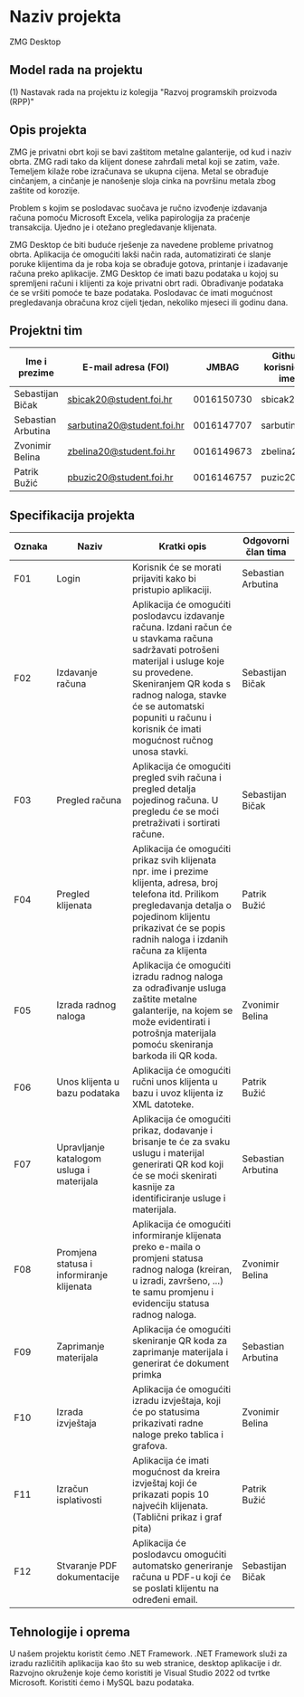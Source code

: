 <!--
**(ERASMUS students please see the english version (README_ENG.md) of this document)**


 Inicijalne upute za prijavu 1. projekta iz kolegija Testiranje i kvaliteta programskih proizvoda

Poštovane kolegice i kolege, 

čestitamo vam jer ste uspješno prijavili svoj projektni tim na kolegiju Testiranje i kvaliteta programskih proizvoda, te je za vas automatski kreiran repozitorij koji ćete koristiti za verzioniranje vašega koda, testova, ali i za pisanje dokumentacije.

Ovaj dokument (README.md) predstavlja **osobnu iskaznicu vašeg projekta**. Vaš prvi zadatak je **prijaviti vlastiti projektni prijedlog** na način da ćete prijavu vašeg projekta, sukladno uputama danim u ovom tekstu, napisati upravo u ovaj dokument, umjesto ovoga teksta.

Za upute o sintaksi koju možete koristiti u ovom dokumentu i kod pisanje vaše projektne dokumentacije pogledajte [ovaj link](https://guides.github.com/features/mastering-markdown/).
Sav programski kod i testove je potrebno verzionirati u glavnoj **master** grani i **obvezno** smjestiti u mapu Software. Sve artefakte (npr. slike) koje ćete koristiti u vašoj dokumentaciju obvezno verzionirati u posebnoj grani koja je već kreirana i koja se naziva **master-docs** i smjestiti u mapu Documentation.

Povratnu informaciju na samu prijavu tima i projekta, kao i na završnu predaju ćete od nastavnika dobiti kroz sekciju Discussions (također dostupnu na GitHubu vašeg projekta). A sada, vrijeme je da prijavite vaš projekt. Za prijavu vašeg projektnog prijedloga molimo vas koristite **predložak** koji je naveden u nastavku, a započnite tako da kliknete na *olovku* u desnom gornjem kutu ovoga dokumenta :) 
-->

# Naziv projekta
ZMG Desktop

## Model rada na projektu
(1) Nastavak rada na projektu iz kolegija "Razvoj programskih proizvoda (RPP)"
<!-- (Ovdje navedite model rada na projektu, pri čemu su dostupne opcije: , (2) Rad na projektu u suradnji s nastavnicima, (3) Rad na projektu u suradnji s industrijom. -->

## Opis projekta
ZMG je privatni obrt koji se bavi zaštitom metalne galanterije, od kud i naziv obrta.
ZMG radi tako da klijent donese zahrđali metal koji se zatim, važe. Temeljem kilaže robe izračunava se ukupna cijena. Metal se obrađuje cinčanjem, a cinčanje je nanošenje sloja cinka na površinu metala zbog zaštite od korozije.

Problem s kojim se poslodavac suočava je ručno izvođenje izdavanja računa pomoću Microsoft Excela, velika papirologija za praćenje transakcija. Ujedno je i otežano pregledavanje klijenata.

ZMG Desktop će biti buduće rješenje za navedene probleme privatnog obrta. Aplikacija će omogućiti lakši način rada, automatizirati će slanje poruke klijentima da je roba koja se obrađuje gotova, printanje i izadavanje računa preko aplikacije. ZMG Desktop će imati bazu podataka u kojoj su spremljeni računi i klijenti za koje privatni obrt radi. Obrađivanje podataka će se vršiti pomoće te baze podataka. Poslodavac će imati mogućnost pregledavanja obračuna kroz cijeli tjedan, nekoliko mjeseci ili godinu dana.


## Projektni tim
Ime i prezime | E-mail adresa (FOI) | JMBAG | Github korisničko ime
------------  | ------------------- | ----- | ---------------------
Sebastijan Bičak | sbicak20@student.foi.hr | 0016150730 | sbicak20
Sebastian Arbutina | sarbutina20@student.foi.hr | 0016147707 | sarbutina20
Zvonimir Belina | zbelina20@student.foi.hr | 0016149673 | zbelina20
Patrik Bužić | pbuzic20@student.foi.hr | 0016146757 | puzic20

## Specifikacija projekta

Oznaka | Naziv | Kratki opis | Odgovorni član tima
------ | ----- | ----------- | -------------------
F01 | Login | Korisnik će se morati prijaviti kako bi pristupio aplikaciji. | Sebastian Arbutina
F02 | Izdavanje računa | Aplikacija će omogućiti poslodavcu izdavanje računa. Izdani račun će u stavkama računa sadržavati potrošeni materijal i usluge koje su provedene. Skeniranjem QR koda s radnog naloga, stavke će se automatski popuniti u računu i korisnik će imati mogućnost ručnog unosa stavki. | Sebastijan Bičak
F03 | Pregled računa | Aplikacija će omogućiti pregled svih računa i pregled detalja pojedinog računa. U pregledu će se moći pretraživati i sortirati račune. | Sebastijan Bičak
F04 | Pregled klijenata | Aplikacija će omogućiti prikaz svih klijenata npr. ime i prezime klijenta, adresa, broj telefona itd. Prilikom pregledavanja detalja o pojedinom klijentu prikazivat će se popis radnih naloga i izdanih računa za klijenta | Patrik Bužić
F05 | Izrada radnog naloga | Aplikacija će omogućiti izradu radnog naloga za odrađivanje usluga zaštite metalne galanterije, na kojem se može evidentirati i potrošnja materijala pomoću skeniranja barkoda ili QR koda. | Zvonimir Belina
F06 | Unos klijenta u bazu podataka| Aplikacija će omogućiti ručni unos klijenta u bazu i uvoz klijenta iz XML datoteke.  | Patrik Bužić
F07 | Upravljanje katalogom usluga i materijala  | Aplikacija će omogućiti prikaz, dodavanje i brisanje te će za svaku uslugu i materijal generirati QR kod  koji će se moći skenirati kasnije za identificiranje usluge i materijala. | Sebastian Arbutina
F08 | Promjena statusa i informiranje klijenata | Aplikacija će omogućiti informiranje klijenata preko e-maila o promjeni statusa radnog naloga (kreiran, u izradi, završeno, ...) te samu promjenu i evidenciju statusa radnog naloga. | Zvonimir Belina
F09 | Zaprimanje materijala | Aplikacija će omogućiti skeniranje QR koda za zaprimanje materijala i generirat će dokument primka | Sebastian Arbutina
F10 | Izrada izvještaja | Aplikacija će omogućiti izradu izvještaja, koji će po statusima prikazivati radne naloge preko tablica i grafova. | Zvonimir Belina
F11 | Izračun isplativosti | Aplikacija će imati mogućnost da kreira izvještaj koji će prikazati popis 10 najvećih klijenata. (Tablični prikaz i graf pita)  | Patrik Bužić
F12 | Stvaranje PDF dokumentacije | Aplikacija će poslodavcu omogućiti automatsko generiranje računa u PDF-u koji će se poslati klijentu na određeni email. | Sebastijan Bičak

## Tehnologije i oprema
U našem projektu koristit ćemo .NET Framework. .NET Framework služi za izradu različitih aplikacija kao što su web stranice, desktop aplikacije i dr. Razvojno okruženje koje ćemo koristiti je Visual Studio 2022 od tvrtke Microsoft. Koristiti ćemo i MySQL bazu podataka.
